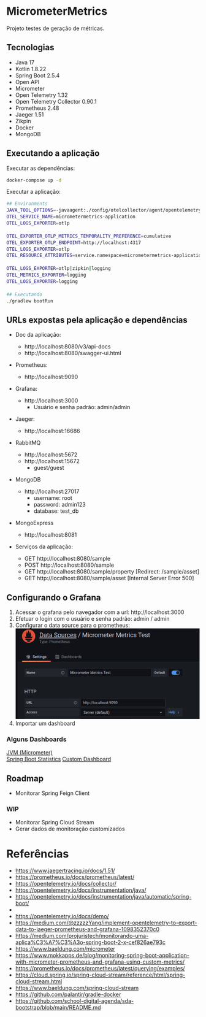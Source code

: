 # MicrometerMetrics
Projeto testes de geração de métricas.

## Tecnologias
- Java 17
- Kotlin 1.8.22
- Spring Boot 2.5.4
- Open API
- Micrometer
- Open Telemetry 1.32
- Open Telemetry Collector 0.90.1
- Prometheus 2.48
- Jaeger 1.51
- Zikpin
- Docker
- MongoDB

## Executando a aplicação
Executar as dependências:
``` bash
docker-compose up -d
```
Executar a aplicação:
``` bash
## Environments
JAVA_TOOL_OPTIONS=-javaagent:./config/otelcollector/agent/opentelemetry-javaagent.jar
OTEL_SERVICE_NAME=micrometermetrics-application
OTEL_LOGS_EXPORTER=otlp

OTEL_EXPORTER_OTLP_METRICS_TEMPORALITY_PREFERENCE=cumulative
OTEL_EXPORTER_OTLP_ENDPOINT=http://localhost:4317
OTEL_LOGS_EXPORTER=otlp
OTEL_RESOURCE_ATTRIBUTES=service.namespace=micrometermetrics-application

OTEL_LOGS_EXPORTER=otlp|zipkin|logging
OTEL_METRICS_EXPORTER=logging
OTEL_LOGS_EXPORTER=logging

## Executando
./gradlew bootRun
```

## URLs expostas pela aplicação e dependências
- Doc da aplicação:
  - http://localhost:8080/v3/api-docs
  - http://localhost:8080/swagger-ui.html
- Prometheus:
  - http://localhost:9090
- Grafana:
  - http://localhost:3000
    - Usuário e senha padrão: admin/admin
- Jaeger:
  - http://localhost:16686
- RabbitMQ
  - http://localhost:5672
  - http://localhost:15672
    - guest/guest
- MongoDB
  - http://localhost:27017
    - username: root
    - password: admin123 
    - database: test_db
- MongoExpress
  - http://localhost:8081
  
- Serviços da aplicação:
  - GET http://localhost:8080/sample
  - POST http://localhost:8080/sample
  - GET http://localhost:8080/sample/property [Redirect: /sample/asset]
  - GET http://localhost:8080/sample/asset [Internal Server Error 500]

## Configurando o Grafana
1) Acessar o grafana pelo navegador com a url: http://localhost:3000
2) Efetuar o login com o usuário e senha padrão: admin / admin
3) Configurar o data source para o prometheus:
![Data Source](./config/images/grafana_datasource.png)
4) Importar um dashboard 

### Alguns Dashboards
[JVM (Micrometer)](https://grafana.com/grafana/dashboards/4701)   
[Spring Boot Statistics](https://grafana.com/grafana/dashboards/6756)
[Custom Dashboard](./src/main/resources/grafana/CustomDashboard.json)

## Roadmap
- Monitorar Spring Feign Client
### WIP
- Monitorar Spring Cloud Stream
- Gerar dados de monitoração customizados

# Referências
- https://www.jaegertracing.io/docs/1.51/
- https://prometheus.io/docs/prometheus/latest/
- https://opentelemetry.io/docs/collector/
- https://opentelemetry.io/docs/instrumentation/java/
- https://opentelemetry.io/docs/instrumentation/java/automatic/spring-boot/
- 
- https://opentelemetry.io/docs/demo/
- https://medium.com/@zzzzzYang/implement-opentelemetry-to-export-data-to-jaeger-prometheus-and-grafana-1098352370c0
- https://medium.com/projuristech/monitorando-uma-aplica%C3%A7%C3%A3o-spring-boot-2-x-cef826ae793c
- https://www.baeldung.com/micrometer
- https://www.mokkapps.de/blog/monitoring-spring-boot-application-with-micrometer-prometheus-and-grafana-using-custom-metrics/
- https://prometheus.io/docs/prometheus/latest/querying/examples/
- https://cloud.spring.io/spring-cloud-stream/reference/html/spring-cloud-stream.html
- https://www.baeldung.com/spring-cloud-stream
- https://github.com/palantir/gradle-docker
- https://github.com/school-digital-agenda/sda-bootstrap/blob/main/README.md
